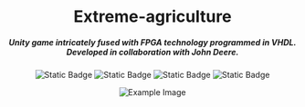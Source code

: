 <div align="center">

# Extreme-agriculture

##### Unity game intricately fused with FPGA technology programmed in VHDL. Developed in collaboration with John Deere.

![Static Badge](https://img.shields.io/badge/c%23-green?style=flat-square&logo=c%23)
![Static Badge](https://img.shields.io/badge/VHDL-black?style=flat-square)
![Static Badge](https://img.shields.io/badge/Intel%20FPGA-blue?style=flat-square&logo=intel)
![Static Badge](https://img.shields.io/badge/Unity-black?style=flat-square&logo=Unity)

![Example Image](logo.png)

</div>
